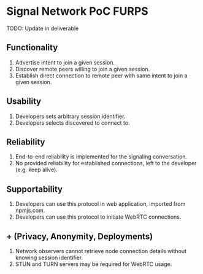 # Signal Network PoC FURPS

TODO: Update in deliverable

## Functionality

1. Advertise intent to join a given session.
2. Discover remote peers willing to join a given session.
3. Establish direct connection to remote peer with same intent to join a given session.

## Usability

1. Developers sets arbitrary session identifier.
2. Developers selects discovered to connect to. 

## Reliability

1. End-to-end reliability is implemented for the signaling conversation.
2. No provided reliability for established connections, left to the developer (e.g. keep alive).

## Supportability

1. Developers can use this protocol in web application, imported from npmjs.com.
2. Developers can use this protocol to initiate WebRTC connections.

## + (Privacy, Anonymity, Deployments)

1. Network observers cannot retrieve node connection details without knowing session identifier.
2. STUN and TURN servers may be required for WebRTC usage.